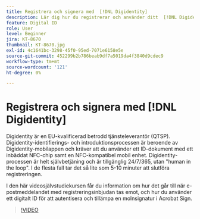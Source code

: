 ```yaml
---
title: Registrera och signera med  [!DNL Digidentity]
description: Lär dig hur du registrerar och använder ditt  [!DNL Digidentity] digitala ID med Acrobat Sign
feature: Digital ID
role: User
level: Beginner
jira: KT-8670
thumbnail: KT-8670.jpg
exl-id: 4c1641bc-3298-45f0-95ed-7071e6158e5e
source-git-commit: 452299b2b786beab9df7a5019da4f3840d9cdec9
workflow-type: tm+mt
source-wordcount: '121'
ht-degree: 0%

---
```


# Registrera och signera med [!DNL Digidentity]

Digidentity är en EU-kvalificerad betrodd tjänsteleverantör (QTSP). Digidentity-identifierings- och introduktionsprocessen är beroende av Digidentity-mobilappen och kräver att du använder ett ID-dokument med ett inbäddat NFC-chip samt en NFC-kompatibel mobil enhet. Digidentity-processen är helt självbetjäning och är tillgänglig 24/7/365, utan &quot;human in the loop&quot;. I de flesta fall tar det så lite som 5-10 minuter att slutföra registreringen.

I den här videosjälvstudiekursen får du information om hur det går till när e-postmeddelandet med registreringsinbjudan tas emot, och hur du använder ett digitalt ID för att autentisera och tillämpa en molnsignatur i Acrobat Sign.

>[!VIDEO](https://video.tv.adobe.com/v/3449786?quality=12&learn=on&hidetitle=true&captions=swe)
